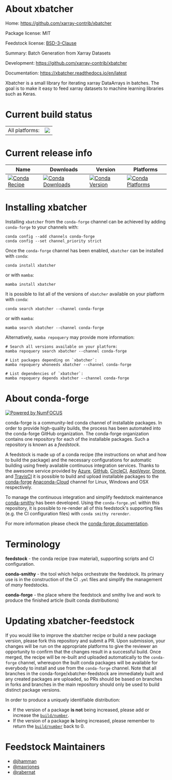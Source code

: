 About xbatcher
==============

Home: https://github.com/xarray-contrib/xbatcher

Package license: MIT

Feedstock license: [BSD-3-Clause](https://github.com/conda-forge/xbatcher-feedstock/blob/main/LICENSE.txt)

Summary: Batch Generation from Xarray Datasets

Development: https://github.com/xarray-contrib/xbatcher

Documentation: https://xbatcher.readthedocs.io/en/latest

Xbatcher is a small library for iterating xarray DataArrays in batches.
The goal is to make it easy to feed xarray datasets to machine learning
libraries such as Keras.


Current build status
====================


<table><tr><td>All platforms:</td>
    <td>
      <a href="https://dev.azure.com/conda-forge/feedstock-builds/_build/latest?definitionId=13551&branchName=main">
        <img src="https://dev.azure.com/conda-forge/feedstock-builds/_apis/build/status/xbatcher-feedstock?branchName=main">
      </a>
    </td>
  </tr>
</table>

Current release info
====================

| Name | Downloads | Version | Platforms |
| --- | --- | --- | --- |
| [![Conda Recipe](https://img.shields.io/badge/recipe-xbatcher-green.svg)](https://anaconda.org/conda-forge/xbatcher) | [![Conda Downloads](https://img.shields.io/conda/dn/conda-forge/xbatcher.svg)](https://anaconda.org/conda-forge/xbatcher) | [![Conda Version](https://img.shields.io/conda/vn/conda-forge/xbatcher.svg)](https://anaconda.org/conda-forge/xbatcher) | [![Conda Platforms](https://img.shields.io/conda/pn/conda-forge/xbatcher.svg)](https://anaconda.org/conda-forge/xbatcher) |

Installing xbatcher
===================

Installing `xbatcher` from the `conda-forge` channel can be achieved by adding `conda-forge` to your channels with:

```
conda config --add channels conda-forge
conda config --set channel_priority strict
```

Once the `conda-forge` channel has been enabled, `xbatcher` can be installed with `conda`:

```
conda install xbatcher
```

or with `mamba`:

```
mamba install xbatcher
```

It is possible to list all of the versions of `xbatcher` available on your platform with `conda`:

```
conda search xbatcher --channel conda-forge
```

or with `mamba`:

```
mamba search xbatcher --channel conda-forge
```

Alternatively, `mamba repoquery` may provide more information:

```
# Search all versions available on your platform:
mamba repoquery search xbatcher --channel conda-forge

# List packages depending on `xbatcher`:
mamba repoquery whoneeds xbatcher --channel conda-forge

# List dependencies of `xbatcher`:
mamba repoquery depends xbatcher --channel conda-forge
```


About conda-forge
=================

[![Powered by
NumFOCUS](https://img.shields.io/badge/powered%20by-NumFOCUS-orange.svg?style=flat&colorA=E1523D&colorB=007D8A)](https://numfocus.org)

conda-forge is a community-led conda channel of installable packages.
In order to provide high-quality builds, the process has been automated into the
conda-forge GitHub organization. The conda-forge organization contains one repository
for each of the installable packages. Such a repository is known as a *feedstock*.

A feedstock is made up of a conda recipe (the instructions on what and how to build
the package) and the necessary configurations for automatic building using freely
available continuous integration services. Thanks to the awesome service provided by
[Azure](https://azure.microsoft.com/en-us/services/devops/), [GitHub](https://github.com/),
[CircleCI](https://circleci.com/), [AppVeyor](https://www.appveyor.com/),
[Drone](https://cloud.drone.io/welcome), and [TravisCI](https://travis-ci.com/)
it is possible to build and upload installable packages to the
[conda-forge](https://anaconda.org/conda-forge) [Anaconda-Cloud](https://anaconda.org/)
channel for Linux, Windows and OSX respectively.

To manage the continuous integration and simplify feedstock maintenance
[conda-smithy](https://github.com/conda-forge/conda-smithy) has been developed.
Using the ``conda-forge.yml`` within this repository, it is possible to re-render all of
this feedstock's supporting files (e.g. the CI configuration files) with ``conda smithy rerender``.

For more information please check the [conda-forge documentation](https://conda-forge.org/docs/).

Terminology
===========

**feedstock** - the conda recipe (raw material), supporting scripts and CI configuration.

**conda-smithy** - the tool which helps orchestrate the feedstock.
                   Its primary use is in the construction of the CI ``.yml`` files
                   and simplify the management of *many* feedstocks.

**conda-forge** - the place where the feedstock and smithy live and work to
                  produce the finished article (built conda distributions)


Updating xbatcher-feedstock
===========================

If you would like to improve the xbatcher recipe or build a new
package version, please fork this repository and submit a PR. Upon submission,
your changes will be run on the appropriate platforms to give the reviewer an
opportunity to confirm that the changes result in a successful build. Once
merged, the recipe will be re-built and uploaded automatically to the
`conda-forge` channel, whereupon the built conda packages will be available for
everybody to install and use from the `conda-forge` channel.
Note that all branches in the conda-forge/xbatcher-feedstock are
immediately built and any created packages are uploaded, so PRs should be based
on branches in forks and branches in the main repository should only be used to
build distinct package versions.

In order to produce a uniquely identifiable distribution:
 * If the version of a package **is not** being increased, please add or increase
   the [``build/number``](https://docs.conda.io/projects/conda-build/en/latest/resources/define-metadata.html#build-number-and-string).
 * If the version of a package **is** being increased, please remember to return
   the [``build/number``](https://docs.conda.io/projects/conda-build/en/latest/resources/define-metadata.html#build-number-and-string)
   back to 0.

Feedstock Maintainers
=====================

* [@jhamman](https://github.com/jhamman/)
* [@maxrjones](https://github.com/maxrjones/)
* [@rabernat](https://github.com/rabernat/)

